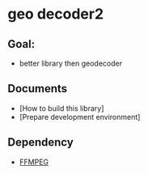 # geo decoder2

## Goal: 
- better library then geodecoder

## Documents
- [How to build this library]
- [Prepare development environment]

## Dependency
- [FFMPEG]()

